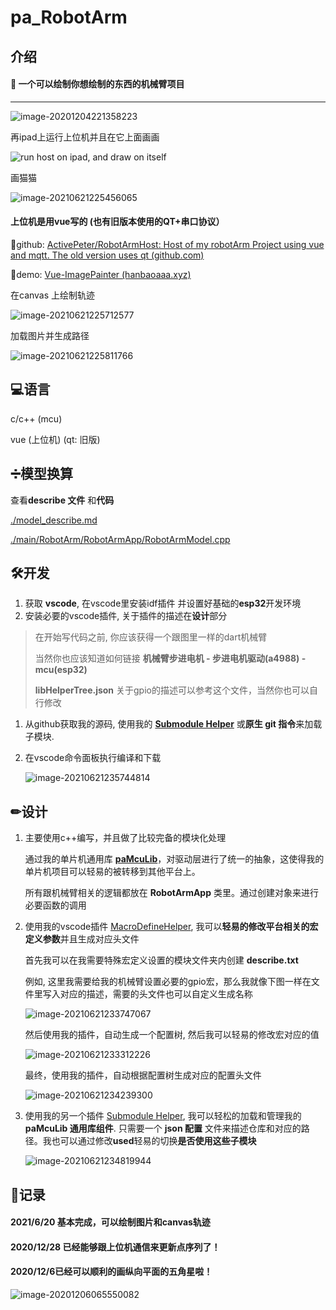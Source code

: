 # pa_RobotArm

## 介绍

#### 🎨 一个可以绘制你想绘制的东西的机械臂项目

------

![image-20201204221358223](http://tuchuang.hanbaoaaa.xyz/image-20201204221358223.png)

再ipad上运行上位机并且在它上面画画

![run host on ipad, and draw on itself](https://hanbaoaaa.xyz/tuchuang/images/2021/06/21/1624288368467.gif)

画猫猫

![image-20210621225456065](https://hanbaoaaa.xyz/tuchuang/images/2021/06/21/image-20210621225456065.png)



#### 上位机是用vue写的  (也有旧版本使用的QT+串口协议）

🎄github: [ActivePeter/RobotArmHost: Host of my robotArm Project using vue and mqtt. The old version uses qt (github.com)](https://github.com/ActivePeter/RobotArmHost)

🎁demo: [Vue-ImagePainter (hanbaoaaa.xyz)](https://hanbaoaaa.xyz/apps/RobotArmHost/)

在canvas 上绘制轨迹

![image-20210621225712577](https://hanbaoaaa.xyz/tuchuang/images/2021/06/21/image-20210621225712577.png)

加载图片并生成路径

![image-20210621225811766](https://hanbaoaaa.xyz/tuchuang/images/2021/06/21/image-20210621225811766.png)

## 💻语言

c/c++ (mcu)   

vue (上位机) (qt: 旧版)

## ➗模型换算

查看**describe 文件** 和**代码**

[./model_describe.md](./model_describe.md)

[./main/RobotArm/RobotArmApp/RobotArmModel.cpp](./main/RobotArm/RobotArmApp/RobotArmModel.cpp)

## 🛠开发

1. 获取 **vscode**, 在vscode里安装idf插件 并设置好基础的**esp32**开发环境
2. 安装必要的vscode插件, 关于插件的描述在**设计**部分

> 在开始写代码之前, 你应该获得一个跟图里一样的dart机械臂
>
> 当然你也应该知道如何链接 **机械臂步进电机 - 步进电机驱动(a4988) - mcu(esp32)** 
>
> **libHelperTree.json** 关于gpio的描述可以参考这个文件，当然你也可以自行修改

1. 从github获取我的源码, 使用我的 **[Submodule Helper](https://github.com/ActivePeter/SubmoduleHelper-vscode)** 或**原生 git 指令**来加载子模块.

2. 在vscode命令面板执行编译和下载

   ![image-20210621235744814](https://hanbaoaaa.xyz/tuchuang/images/2021/06/21/image-20210621235744814.png)

   

## ✏设计

1. 主要使用c++编写，并且做了比较完备的模块化处理

   通过我的单片机通用库 **[paMcuLib](https://github.com/ActivePeter/paMcuLib)**，对驱动层进行了统一的抽象，这使得我的单片机项目可以轻易的被转移到其他平台上。

   所有跟机械臂相关的逻辑都放在 **RobotArmApp** 类里。通过创建对象来进行必要函数的调用

2. 使用我的vscode插件 [MacroDefineHelper](https://github.com/ActivePeter/MacroDefineHelper-vscode), 我可以**轻易的修改平台相关的宏定义参数**并且生成对应头文件

   首先我可以在我需要特殊宏定义设置的模块文件夹内创建 **describe.txt** 

   例如, 这里我需要给我的机械臂设置必要的gpio宏，那么我就像下图一样在文件里写入对应的描述，需要的头文件也可以自定义生成名称

   ![image-20210621233747067](https://hanbaoaaa.xyz/tuchuang/images/2021/06/21/image-20210621233747067.png)

   然后使用我的插件，自动生成一个配置树, 然后我可以轻易的修改宏对应的值

   ![image-20210621233312226](https://hanbaoaaa.xyz/tuchuang/images/2021/06/21/image-20210621233312226.png)

   最终，使用我的插件，自动根据配置树生成对应的配置头文件

   ![image-20210621234239300](https://hanbaoaaa.xyz/tuchuang/images/2021/06/21/image-20210621234239300.png)

3. 使用我的另一个插件 [Submodule Helper](https://github.com/ActivePeter/SubmoduleHelper-vscode), 我可以轻松的加载和管理我的**paMcuLib 通用库组件**. 只需要一个 **json 配置** 文件来描述仓库和对应的路径。我也可以通过修改**used**轻易的切换**是否使用这些子模块**

   ![image-20210621234819944](https://hanbaoaaa.xyz/tuchuang/images/2021/06/21/image-20210621234819944.png)

   

   

## 📄记录

#### 2021/6/20 基本完成，可以绘制图片和canvas轨迹

#### 2020/12/28 已经能够跟上位机通信来更新点序列了！

#### 2020/12/6已经可以顺利的画纵向平面的五角星啦！

![image-20201206065550082](http://tuchuang.hanbaoaaa.xyz/image-20201206065550082.png)

